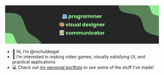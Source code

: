 ![](github-banner.png)

- 👋 Hi, I’m @rschubkegel
- 👀 I’m interested in making video games, visually satisfying UI, and practical applications
- 💻 Check out [my personal portfolio](https://rschubkegel.com/) to *see* some of the stuff I've made!

<!---
rschubkegel/rschubkegel is a ✨ special ✨ repository because its `README.md` (this file) appears on your GitHub profile.
You can click the Preview link to take a look at your changes.
--->
